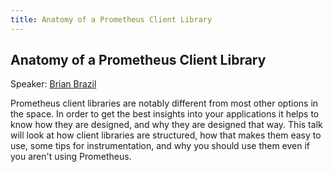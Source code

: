 ```yaml
---
title: Anatomy of a Prometheus Client Library
---
```


## Anatomy of a Prometheus Client Library

Speaker: [Brian Brazil](/2018-munich/speakers/brian-brazil/)

Prometheus client libraries are notably different from most other options in the space. In order to get the best insights into your applications it helps to know how they are designed, and why they are designed that way. This talk will look at how client libraries are structured, how that makes them easy to use, some tips for instrumentation, and why you should use them even if you aren't using Prometheus.
